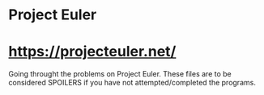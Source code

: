 # Project Euler
# https://projecteuler.net/  

Going throught the problems on Project Euler.  These files are to be considered SPOILERS if you have not attempted/completed the programs.
